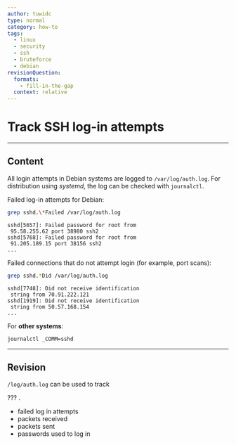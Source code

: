 ```yaml
---
author: tuwidc
type: normal
category: how-to
tags:
  - linux
  - security
  - ssh
  - bruteforce
  - debian
revisionQuestion:
  formats:
    - fill-in-the-gap
  context: relative
---
```


# Track SSH log-in attempts


---

## Content

All login attempts in Debian systems are logged to `/var/log/auth.log`. For distribution using *systemd*, the log can be checked with `journalctl`.

Failed log-in attempts for Debian:

```bash
grep sshd.\*Failed /var/log/auth.log 
```

```plain-text
sshd[5657]: Failed password for root from
 95.58.255.62 port 38980 ssh2
sshd[5768]: Failed password for root from
 91.205.189.15 port 38156 ssh2
...
```

Failed connections that do not attempt login (for example, port scans):

```bash
grep sshd.*Did /var/log/auth.log
```

```plain-text
sshd[7748]: Did not receive identification
 string from 70.91.222.121
sshd[1919]: Did not receive identification
 string from 50.57.168.154
...
```

For **other systems**:

```bash
journalctl _COMM=sshd 
```


---

## Revision

`/log/auth.log` can be used to track 

??? .

- failed log in attempts
- packets received
- packets sent
- passwords used to log in
